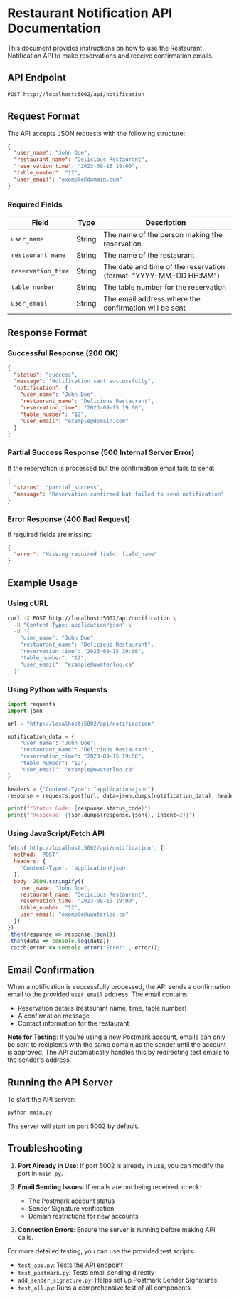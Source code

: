 # Restaurant Notification API Documentation

This document provides instructions on how to use the Restaurant Notification API to make reservations and receive confirmation emails.

## API Endpoint

```
POST http://localhost:5002/api/notification
```

## Request Format

The API accepts JSON requests with the following structure:

```json
{
  "user_name": "John Doe",
  "restaurant_name": "Delicious Restaurant",
  "reservation_time": "2023-09-15 19:00",
  "table_number": "12",
  "user_email": "example@domain.com"
}
```

### Required Fields

| Field | Type | Description |
|-------|------|-------------|
| `user_name` | String | The name of the person making the reservation |
| `restaurant_name` | String | The name of the restaurant |
| `reservation_time` | String | The date and time of the reservation (format: "YYYY-MM-DD HH:MM") |
| `table_number` | String | The table number for the reservation |
| `user_email` | String | The email address where the confirmation will be sent |

## Response Format

### Successful Response (200 OK)

```json
{
  "status": "success",
  "message": "Notification sent successfully",
  "notification": {
    "user_name": "John Doe",
    "restaurant_name": "Delicious Restaurant",
    "reservation_time": "2023-09-15 19:00",
    "table_number": "12",
    "user_email": "example@domain.com"
  }
}
```

### Partial Success Response (500 Internal Server Error)

If the reservation is processed but the confirmation email fails to send:

```json
{
  "status": "partial_success",
  "message": "Reservation confirmed but failed to send notification"
}
```

### Error Response (400 Bad Request)

If required fields are missing:

```json
{
  "error": "Missing required field: field_name"
}
```

## Example Usage

### Using cURL

```bash
curl -X POST http://localhost:5002/api/notification \
  -H "Content-Type: application/json" \
  -d '{
    "user_name": "John Doe",
    "restaurant_name": "Delicious Restaurant",
    "reservation_time": "2023-09-15 19:00",
    "table_number": "12",
    "user_email": "example@uwaterloo.ca"
  }'
```

### Using Python with Requests

```python
import requests
import json

url = "http://localhost:5002/api/notification"

notification_data = {
    "user_name": "John Doe",
    "restaurant_name": "Delicious Restaurant",
    "reservation_time": "2023-09-15 19:00",
    "table_number": "12",
    "user_email": "example@uwaterloo.ca"
}

headers = {"Content-Type": "application/json"}
response = requests.post(url, data=json.dumps(notification_data), headers=headers)

print(f"Status Code: {response.status_code}")
print(f"Response: {json.dumps(response.json(), indent=2)}")
```

### Using JavaScript/Fetch API

```javascript
fetch('http://localhost:5002/api/notification', {
  method: 'POST',
  headers: {
    'Content-Type': 'application/json'
  },
  body: JSON.stringify({
    user_name: "John Doe",
    restaurant_name: "Delicious Restaurant",
    reservation_time: "2023-09-15 19:00",
    table_number: "12",
    user_email: "example@uwaterloo.ca"
  })
})
.then(response => response.json())
.then(data => console.log(data))
.catch(error => console.error('Error:', error));
```

## Email Confirmation

When a notification is successfully processed, the API sends a confirmation email to the provided `user_email` address. The email contains:

- Reservation details (restaurant name, time, table number)
- A confirmation message
- Contact information for the restaurant

**Note for Testing**: If you're using a new Postmark account, emails can only be sent to recipients with the same domain as the sender until the account is approved. The API automatically handles this by redirecting test emails to the sender's address.

## Running the API Server

To start the API server:

```bash
python main.py
```

The server will start on port 5002 by default.

## Troubleshooting

1. **Port Already in Use**: If port 5002 is already in use, you can modify the port in `main.py`.

2. **Email Sending Issues**: If emails are not being received, check:
   - The Postmark account status
   - Sender Signature verification
   - Domain restrictions for new accounts

3. **Connection Errors**: Ensure the server is running before making API calls.

For more detailed testing, you can use the provided test scripts:
- `test_api.py`: Tests the API endpoint
- `test_postmark.py`: Tests email sending directly
- `add_sender_signature.py`: Helps set up Postmark Sender Signatures
- `test_all.py`: Runs a comprehensive test of all components 